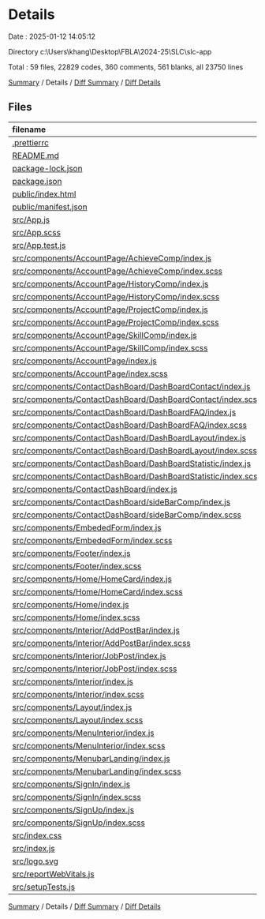 # Details

Date : 2025-01-12 14:05:12

Directory c:\\Users\\khang\\Desktop\\FBLA\\2024-25\\SLC\\slc-app

Total : 59 files,  22829 codes, 360 comments, 561 blanks, all 23750 lines

[Summary](results.md) / Details / [Diff Summary](diff.md) / [Diff Details](diff-details.md)

## Files
| filename | language | code | comment | blank | total |
| :--- | :--- | ---: | ---: | ---: | ---: |
| [.prettierrc](/.prettierrc) | JSON | 6 | 0 | 0 | 6 |
| [README.md](/README.md) | Markdown | 10 | 0 | 8 | 18 |
| [package-lock.json](/package-lock.json) | JSON | 18,878 | 0 | 1 | 18,879 |
| [package.json](/package.json) | JSON | 63 | 0 | 1 | 64 |
| [public/index.html](/public/index.html) | HTML | 21 | 0 | 1 | 22 |
| [public/manifest.json](/public/manifest.json) | JSON | 25 | 0 | 1 | 26 |
| [src/App.js](/src/App.js) | JavaScript | 33 | 14 | 5 | 52 |
| [src/App.scss](/src/App.scss) | SCSS | 27 | 0 | 5 | 32 |
| [src/App.test.js](/src/App.test.js) | JavaScript | 7 | 0 | 2 | 9 |
| [src/components/AccountPage/AchieveComp/index.js](/src/components/AccountPage/AchieveComp/index.js) | JavaScript | 86 | 0 | 5 | 91 |
| [src/components/AccountPage/AchieveComp/index.scss](/src/components/AccountPage/AchieveComp/index.scss) | SCSS | 24 | 0 | 6 | 30 |
| [src/components/AccountPage/HistoryComp/index.js](/src/components/AccountPage/HistoryComp/index.js) | JavaScript | 114 | 0 | 9 | 123 |
| [src/components/AccountPage/HistoryComp/index.scss](/src/components/AccountPage/HistoryComp/index.scss) | SCSS | 23 | 1 | 7 | 31 |
| [src/components/AccountPage/ProjectComp/index.js](/src/components/AccountPage/ProjectComp/index.js) | JavaScript | 90 | 0 | 7 | 97 |
| [src/components/AccountPage/ProjectComp/index.scss](/src/components/AccountPage/ProjectComp/index.scss) | SCSS | 24 | 0 | 7 | 31 |
| [src/components/AccountPage/SkillComp/index.js](/src/components/AccountPage/SkillComp/index.js) | JavaScript | 91 | 2 | 9 | 102 |
| [src/components/AccountPage/SkillComp/index.scss](/src/components/AccountPage/SkillComp/index.scss) | SCSS | 24 | 0 | 6 | 30 |
| [src/components/AccountPage/index.js](/src/components/AccountPage/index.js) | JavaScript | 313 | 0 | 13 | 326 |
| [src/components/AccountPage/index.scss](/src/components/AccountPage/index.scss) | SCSS | 260 | 0 | 48 | 308 |
| [src/components/ContactDashBoard/DashBoardContact/index.js](/src/components/ContactDashBoard/DashBoardContact/index.js) | JavaScript | 74 | 0 | 2 | 76 |
| [src/components/ContactDashBoard/DashBoardContact/index.scss](/src/components/ContactDashBoard/DashBoardContact/index.scss) | SCSS | 121 | 0 | 24 | 145 |
| [src/components/ContactDashBoard/DashBoardFAQ/index.js](/src/components/ContactDashBoard/DashBoardFAQ/index.js) | JavaScript | 141 | 0 | 2 | 143 |
| [src/components/ContactDashBoard/DashBoardFAQ/index.scss](/src/components/ContactDashBoard/DashBoardFAQ/index.scss) | SCSS | 63 | 0 | 14 | 77 |
| [src/components/ContactDashBoard/DashBoardLayout/index.js](/src/components/ContactDashBoard/DashBoardLayout/index.js) | JavaScript | 22 | 7 | 4 | 33 |
| [src/components/ContactDashBoard/DashBoardLayout/index.scss](/src/components/ContactDashBoard/DashBoardLayout/index.scss) | SCSS | 17 | 3 | 3 | 23 |
| [src/components/ContactDashBoard/DashBoardStatistic/index.js](/src/components/ContactDashBoard/DashBoardStatistic/index.js) | JavaScript | 62 | 5 | 6 | 73 |
| [src/components/ContactDashBoard/DashBoardStatistic/index.scss](/src/components/ContactDashBoard/DashBoardStatistic/index.scss) | SCSS | 221 | 23 | 40 | 284 |
| [src/components/ContactDashBoard/index.js](/src/components/ContactDashBoard/index.js) | JavaScript | 23 | 7 | 4 | 34 |
| [src/components/ContactDashBoard/sideBarComp/index.js](/src/components/ContactDashBoard/sideBarComp/index.js) | JavaScript | 32 | 6 | 5 | 43 |
| [src/components/ContactDashBoard/sideBarComp/index.scss](/src/components/ContactDashBoard/sideBarComp/index.scss) | SCSS | 66 | 10 | 10 | 86 |
| [src/components/EmbededForm/index.js](/src/components/EmbededForm/index.js) | JavaScript | 12 | 0 | 2 | 14 |
| [src/components/EmbededForm/index.scss](/src/components/EmbededForm/index.scss) | SCSS | 9 | 0 | 1 | 10 |
| [src/components/Footer/index.js](/src/components/Footer/index.js) | JavaScript | 34 | 7 | 5 | 46 |
| [src/components/Footer/index.scss](/src/components/Footer/index.scss) | SCSS | 65 | 14 | 14 | 93 |
| [src/components/Home/HomeCard/index.js](/src/components/Home/HomeCard/index.js) | JavaScript | 127 | 6 | 11 | 144 |
| [src/components/Home/HomeCard/index.scss](/src/components/Home/HomeCard/index.scss) | SCSS | 152 | 17 | 30 | 199 |
| [src/components/Home/index.js](/src/components/Home/index.js) | JavaScript | 44 | 6 | 8 | 58 |
| [src/components/Home/index.scss](/src/components/Home/index.scss) | SCSS | 206 | 24 | 37 | 267 |
| [src/components/Interior/AddPostBar/index.js](/src/components/Interior/AddPostBar/index.js) | JavaScript | 122 | 19 | 27 | 168 |
| [src/components/Interior/AddPostBar/index.scss](/src/components/Interior/AddPostBar/index.scss) | SCSS | 56 | 15 | 12 | 83 |
| [src/components/Interior/JobPost/index.js](/src/components/Interior/JobPost/index.js) | JavaScript | 37 | 7 | 5 | 49 |
| [src/components/Interior/JobPost/index.scss](/src/components/Interior/JobPost/index.scss) | SCSS | 68 | 13 | 13 | 94 |
| [src/components/Interior/index.js](/src/components/Interior/index.js) | JavaScript | 174 | 22 | 17 | 213 |
| [src/components/Interior/index.scss](/src/components/Interior/index.scss) | SCSS | 190 | 28 | 34 | 252 |
| [src/components/Layout/index.js](/src/components/Layout/index.js) | JavaScript | 20 | 6 | 5 | 31 |
| [src/components/Layout/index.scss](/src/components/Layout/index.scss) | SCSS | 9 | 2 | 2 | 13 |
| [src/components/MenuInterior/index.js](/src/components/MenuInterior/index.js) | JavaScript | 47 | 7 | 7 | 61 |
| [src/components/MenuInterior/index.scss](/src/components/MenuInterior/index.scss) | SCSS | 12 | 3 | 4 | 19 |
| [src/components/MenubarLanding/index.js](/src/components/MenubarLanding/index.js) | JavaScript | 42 | 6 | 6 | 54 |
| [src/components/MenubarLanding/index.scss](/src/components/MenubarLanding/index.scss) | SCSS | 12 | 4 | 4 | 20 |
| [src/components/SignIn/index.js](/src/components/SignIn/index.js) | JavaScript | 49 | 9 | 7 | 65 |
| [src/components/SignIn/index.scss](/src/components/SignIn/index.scss) | SCSS | 54 | 9 | 10 | 73 |
| [src/components/SignUp/index.js](/src/components/SignUp/index.js) | JavaScript | 179 | 27 | 14 | 220 |
| [src/components/SignUp/index.scss](/src/components/SignUp/index.scss) | SCSS | 101 | 15 | 22 | 138 |
| [src/index.css](/src/index.css) | CSS | 17 | 0 | 3 | 20 |
| [src/index.js](/src/index.js) | JavaScript | 16 | 12 | 3 | 31 |
| [src/logo.svg](/src/logo.svg) | XML | 1 | 0 | 0 | 1 |
| [src/reportWebVitals.js](/src/reportWebVitals.js) | JavaScript | 12 | 0 | 2 | 14 |
| [src/setupTests.js](/src/setupTests.js) | JavaScript | 1 | 4 | 1 | 6 |

[Summary](results.md) / Details / [Diff Summary](diff.md) / [Diff Details](diff-details.md)